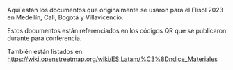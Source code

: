 Aquí están los documentos que originalmente se usaron para el Flisol 2023 en Medellín, Cali, Bogotá y Villavicencio.

Estos documentos están referenciados en los códigos QR que se publicaron durante para conferencia.

También están listados en: https://wiki.openstreetmap.org/wiki/ES:Latam/%C3%8Dndice_Materiales
